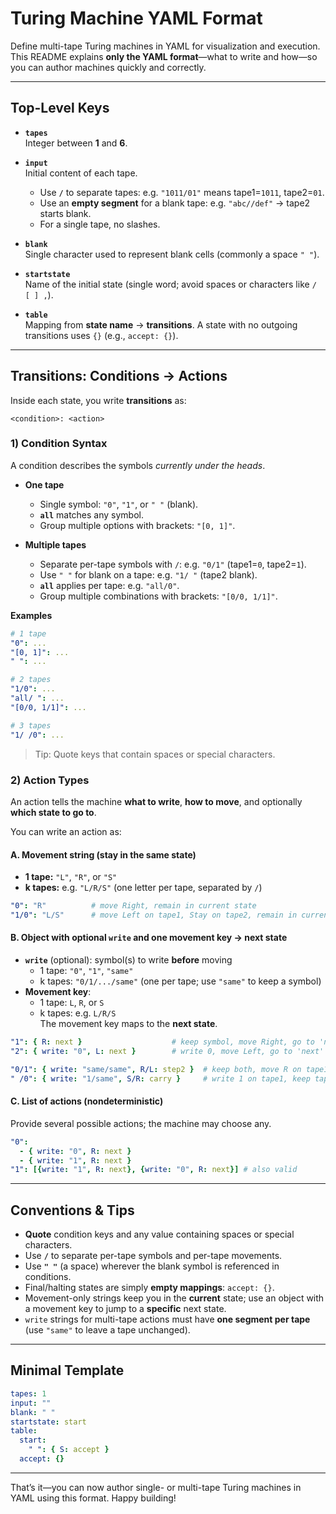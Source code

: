 # Turing Machine YAML Format

Define multi-tape Turing machines in YAML for visualization and execution. This README explains **only the YAML format**—what to write and how—so you can author machines quickly and correctly.

---

## Top-Level Keys

- **`tapes`**  
  Integer between **1** and **6**.

- **`input`**  
  Initial content of each tape.
    - Use **`/`** to separate tapes: e.g. `"1011/01"` means tape1=`1011`, tape2=`01`.
    - Use an **empty segment** for a blank tape: e.g. `"abc//def"` → tape2 starts blank.
    - For a single tape, no slashes.

- **`blank`**  
  Single character used to represent blank cells (commonly a space `" "`).

- **`startstate`**  
  Name of the initial state (single word; avoid spaces or characters like `/ [ ] ,`).

- **`table`**  
  Mapping from **state name** → **transitions**. A state with no outgoing transitions uses `{}` (e.g., `accept: {}`).

---

## Transitions: Conditions → Actions

Inside each state, you write **transitions** as:

```
<condition>: <action>
```

### 1) Condition Syntax

A condition describes the symbols *currently under the heads*.

- **One tape**
    - Single symbol: `"0"`, `"1"`, or `" "` (blank).
    - **`all`** matches any symbol.
    - Group multiple options with brackets: `"[0, 1]"`.

- **Multiple tapes**
    - Separate per-tape symbols with `/`: e.g. `"0/1"` (tape1=`0`, tape2=`1`).
    - Use `" "` for blank on a tape: e.g. `"1/ "` (tape2 blank).
    - **`all`** applies per tape: e.g. `"all/0"`.
    - Group multiple combinations with brackets: `"[0/0, 1/1]"`.

**Examples**
```yaml
# 1 tape
"0": ...
"[0, 1]": ...
" ": ...

# 2 tapes
"1/0": ...
"all/ ": ...
"[0/0, 1/1]": ...

# 3 tapes
"1/ /0": ...
```

> Tip: Quote keys that contain spaces or special characters.

### 2) Action Types

An action tells the machine **what to write**, **how to move**, and optionally **which state to go to**.

You can write an action as:

#### A. Movement string (stay in the same state)
- **1 tape:** `"L"`, `"R"`, or `"S"`
- **k tapes:** e.g. `"L/R/S"` (one letter per tape, separated by `/`)

```yaml
"0": "R"          # move Right, remain in current state
"1/0": "L/S"      # move Left on tape1, Stay on tape2, remain in current state
```

#### B. Object with optional `write` and one movement key → next state
- **`write`** (optional): symbol(s) to write **before** moving
    - 1 tape: `"0"`, `"1"`, `"same"`
    - k tapes: `"0/1/.../same"` (one per tape; use `"same"` to keep a symbol)
- **Movement key**:
    - 1 tape: `L`, `R`, or `S`
    - k tapes: e.g. `L/R/S`  
      The movement key maps to the **next state**.

```yaml
"1": { R: next }                    # keep symbol, move Right, go to 'next'
"2": { write: "0", L: next }        # write 0, move Left, go to 'next'

"0/1": { write: "same/same", R/L: step2 }  # keep both, move R on tape1, L on tape2
" /0": { write: "1/same", S/R: carry }     # write 1 on tape1, keep tape2, move S/R, go 'carry'
```

#### C. List of actions (nondeterministic)
Provide several possible actions; the machine may choose any.

```yaml
"0":
  - { write: "0", R: next }
  - { write: "1", R: next }
"1": [{write: "1", R: next}, {write: "0", R: next}] # also valid
```

---

## Conventions & Tips

- **Quote** condition keys and any value containing spaces or special characters.
- Use **`/`** to separate per-tape symbols and per-tape movements.
- Use **`" "`** (a space) wherever the blank symbol is referenced in conditions.
- Final/halting states are simply **empty mappings**: `accept: {}`.
- Movement-only strings keep you in the **current** state; use an object with a movement key to jump to a **specific** next state.
- `write` strings for multi-tape actions must have **one segment per tape** (use `"same"` to leave a tape unchanged).

---

## Minimal Template

```yaml
tapes: 1
input: ""
blank: " "
startstate: start
table:
  start:
    " ": { S: accept }
  accept: {}
```

---

That’s it—you can now author single- or multi-tape Turing machines in YAML using this format. Happy building!